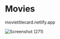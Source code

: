 # Movies

movietitlecard.netlify.app

![Screenshot (271)](https://user-images.githubusercontent.com/77227025/231425413-12d58738-8a39-4f9f-b9ef-fb6aca6068e0.png)
